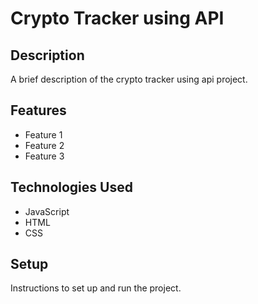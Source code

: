 # Crypto Tracker using API

## Description

A brief description of the crypto tracker using api project.

## Features

- Feature 1
- Feature 2
- Feature 3

## Technologies Used

- JavaScript
- HTML
- CSS

## Setup

Instructions to set up and run the project.
